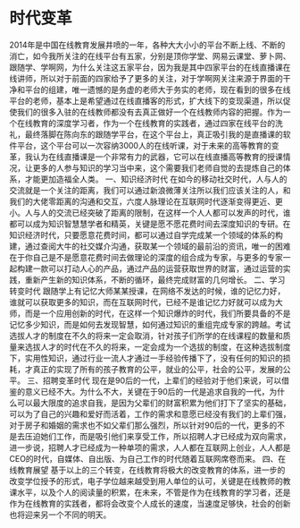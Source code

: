 # 时代变革

2014年是中国在线教育发展井喷的一年，各种大大小小的平台不断上线、不断的消亡，如今我所关注的在线平台有五家，分别是顶你学堂、网易云课堂、萝卜网、跟随学、学啊网，为什么关注这五家平台，因为我是其中四家平台的在线直播课在线讲师，所以对于前面的四家给予了更多的关注，对于学啊网关注来源于界面的干净和平台的组建，唯一遗憾的是务虚的老师大于务实的老师，现在看到的很多在线平台的老师，基本上是希望通过在线直播客的形式，扩大线下的变现渠道，所以促使我们的很多入驻的在线教师都没有去真正做好一个在线教师内容的把握。作为一个在线教育的深度学习者，作为一个在线教育的实践者，通过四家在线平台的洗礼，最终落脚在陈向东的跟随学平台，在这个平台上，真正吸引我的是直播课的软件平台，这个平台可以一次容纳3000人的在线听课，对于未来的高等教育的变革，我认为在线直播课是一个非常有力的武器，它可以在线直播高等教育的授课情况，让更多的人参与知识的学习当中来，这个需要我们老师自觉的去提炼自己的体系，才能更加造福全人类。
一、知识经济时代
在如今的移动社交时代，人与人的交流就是一个关注的距离，我们可以通过新浪微薄关注所以我们应该关注的人，和我们的大佬零距离的沟通和交互，六度人脉理论在互联网时代逐渐变得更近、更小。人与人的交流已经突破了距离的限制，在这样一个人人都可以发声的时代，谁都可以成为知识智慧慧学者和精英，关键是愿不愿花费时间去深度知识的专研。在知识经济时代，只要愿意花费时间，都可以通过自学完成某一个领域的体系的构建，通过查阅大牛的社交媒介沟通，获取某一个领域的最前沿的资讯，唯一的困难在于你自己是不是愿意花费时间去做理论的深度的组合成为专家，与更多的专家一起构建一款可以打动人心的产品，通过产品的运营获取世界的财富，通过运营的实践，重新产生新的知识体系，不断的循环，最终完成财富的几何增长。
二、学习转变时代
跟随学上有记忆大师某某授课，在网络不发达的时候，谁的记忆力好，谁就可以获取更多的知识，而在互联网时代，已经不是谁记忆力好就可以成为大师，而是一个应用创新的时代，在这样一个知识爆炸的时代，我们所要具备的不是记忆多少知识，而是如何去发现智慧，如何通过知识的重组完成专家的跨越。考试选拔人才的制度在不久的将来一定会取消，针对孩子们所学的在线课程的数量和质量来选拔人才的时代在不久的将来，一定会成为一个选拔的制度，在这种选拔制度下，实用性知识，通过行业一流人才通过一手经验传播下了，没有任何的知识的损耗，才真正的实现了所有的孩子教育的公平，就业的公平，社会的公平，发展的公平。
三、招聘变革时代
现在是90后的一代，上辈们的经验对于他们来说，可以借鉴的意义已经不大。为什么不大，关键在于90后的一代是追求自我的一代，为什么可以最大限度的追求自我，是因为父辈们的财富积累为他们打下了坚实的基础，可以为了自己的兴趣和爱好而活着，工作的需求和意愿已经没有我们的上辈们强，对于房子和婚姻的需求也不如父辈们那么强烈，所以针对90后的一代，更多的不是去压迫她们工作，而是吸引他们来享受工作，所以招聘人才已经成为双向需求，进一步说，招聘人才已经成为一种单项的需求，人人都在互联网上创业，人人都是CEO的时代，自媒体、自出版、为自己工作的时代随着互联网席卷而来。
四、在线教育展望
基于以上的三个转变，在线教育将极大的改变教育的体系，进一步的改变学位授予的形式，电子学位越来越受到用人单位的认可，关键是在线教师的教课水平，以及个人的阅读量的积累，在未来，不管是作为在线教育的学习者，还是作为在线教育的实践者，都将会改变个人成长的速度，当速度足够快，社会的创新也将迎来另一个不同的明天。
